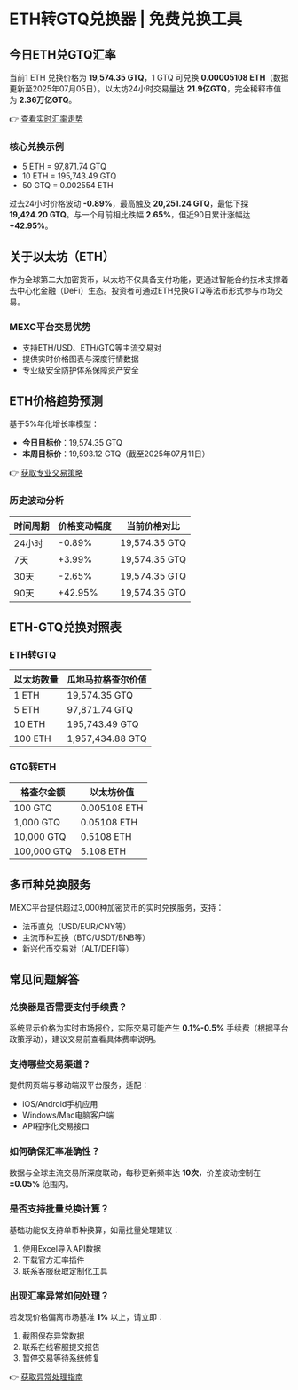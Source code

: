 # ETH转GTQ兑换器 | 免费兑换工具

## 今日ETH兑GTQ汇率

当前1 ETH 兑换价格为 **19,574.35 GTQ**，1 GTQ 可兑换 **0.00005108 ETH**（数据更新至2025年07月05日）。以太坊24小时交易量达 **21.9亿GTQ**，完全稀释市值为 **2.36万亿GTQ**。

👉 [查看实时汇率走势](https://bit.ly/okx_welcome)

### 核心兑换示例
- 5 ETH = 97,871.74 GTQ  
- 10 ETH = 195,743.49 GTQ  
- 50 GTQ = 0.002554 ETH  

过去24小时价格波动 **-0.89%**，最高触及 **20,251.24 GTQ**，最低下探 **19,424.20 GTQ**。与一个月前相比跌幅 **2.65%**，但近90日累计涨幅达 **+42.95%**。

## 关于以太坊（ETH）

作为全球第二大加密货币，以太坊不仅具备支付功能，更通过智能合约技术支撑着去中心化金融（DeFi）生态。投资者可通过ETH兑换GTQ等法币形式参与市场交易。

### MEXC平台交易优势
- 支持ETH/USD、ETH/GTQ等主流交易对
- 提供实时价格图表与深度行情数据
- 专业级安全防护体系保障资产安全

## ETH价格趋势预测

基于5%年化增长率模型：
- **今日目标价**：19,574.35 GTQ  
- **本周目标价**：19,593.12 GTQ（截至2025年07月11日）

👉 [获取专业交易策略](https://bit.ly/okx_welcome)

### 历史波动分析
| 时间周期 | 价格变动幅度 | 当前价格对比 |
|---------|-------------|-------------|
| 24小时   | -0.89%      | 19,574.35 GTQ |
| 7天      | +3.99%      | 19,574.35 GTQ |
| 30天     | -2.65%      | 19,574.35 GTQ |
| 90天     | +42.95%     | 19,574.35 GTQ |

## ETH-GTQ兑换对照表

### ETH转GTQ
| 以太坊数量 | 瓜地马拉格查尔价值 |
|----------|------------------|
| 1 ETH    | 19,574.35 GTQ    |
| 5 ETH    | 97,871.74 GTQ    |
| 10 ETH   | 195,743.49 GTQ   |
| 100 ETH  | 1,957,434.88 GTQ |

### GTQ转ETH
| 格查尔金额 | 以太坊价值       |
|----------|------------------|
| 100 GTQ  | 0.005108 ETH     |
| 1,000 GTQ| 0.05108 ETH      |
| 10,000 GTQ| 0.5108 ETH     |
| 100,000 GTQ| 5.108 ETH     |

## 多币种兑换服务

MEXC平台提供超过3,000种加密货币的实时兑换服务，支持：
- 法币直兑（USD/EUR/CNY等）
- 主流币种互换（BTC/USDT/BNB等）
- 新兴代币交易对（ALT/DEFI等）

## 常见问题解答

### 兑换器是否需要支付手续费？
系统显示价格为实时市场报价，实际交易可能产生 **0.1%-0.5%** 手续费（根据平台政策浮动），建议交易前查看具体费率说明。

### 支持哪些交易渠道？
提供网页端与移动端双平台服务，适配：
- iOS/Android手机应用
- Windows/Mac电脑客户端
- API程序化交易接口

### 如何确保汇率准确性？
数据与全球主流交易所深度联动，每秒更新频率达 **10次**，价差波动控制在 **±0.05%** 范围内。

### 是否支持批量兑换计算？
基础功能仅支持单币种换算，如需批量处理建议：
1. 使用Excel导入API数据
2. 下载官方汇率插件
3. 联系客服获取定制化工具

### 出现汇率异常如何处理？
若发现价格偏离市场基准 **1%** 以上，请立即：
1. 截图保存异常数据
2. 联系在线客服提交报告
3. 暂停交易等待系统修复

👉 [获取异常处理指南](https://bit.ly/okx_welcome)